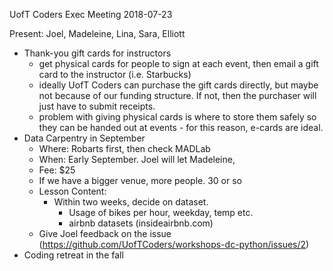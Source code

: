 UofT Coders Exec Meeting
2018-07-23

Present: Joel, Madeleine, Lina, Sara, Elliott

- Thank-you gift cards for instructors
    - get physical cards for people to sign at each event, then email a gift card to the instructor (i.e. Starbucks)
    - ideally UofT Coders can purchase the gift cards directly, but maybe not because of our funding structure. If not, then the purchaser will just have to submit receipts.
    - problem with giving physical cards is where to store them safely so they can be handed out at events - for this reason, e-cards are ideal.
- Data Carpentry in September
    - Where: Robarts first, then check MADLab
    - When: Early September. Joel will let Madeleine,
    - Fee: $25
    - If we have a bigger venue, more people. 30 or so
    - Lesson Content:
        - Within two weeks, decide on dataset.
            - Usage of bikes per hour, weekday, temp etc.
            - airbnb datasets (insideairbnb.com)
    - Give Joel feedback on the issue (https://github.com/UofTCoders/workshops-dc-python/issues/2)
- Coding retreat in the fall 
